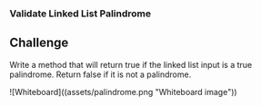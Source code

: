 ### Validate Linked List Palindrome 

## Challenge 
Write a method that will return true if the linked list input is a true palindrome. Return false if it is not a palindrome. 

![Whiteboard]((assets/palindrome.png "Whiteboard image"))
